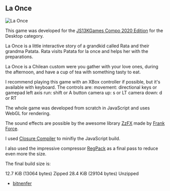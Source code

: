 La Once
-------

![La Once](http://voidptr.io/images/LaOnce/big.png)

This game was developed for the [JS13KGames Compo 2020 Edition](http://js13kgames.com/) for the Desktop category.

La Once is a little interactive story of a grandkid called Rata and their grandma Patata. Rata visits Patata for la once and helps her with the preparations.

La Once is a Chilean custom were you gather with your love ones, during the afternoon, and have a cup of tea with something tasty to eat.

I recommend playing this game with an XBox controller if possible, but it's available with keyboard.
The controls are:
movement: directional keys or gamepad left axis
run: shift or A button
camera up: s or LT
camera down: d or RT

The whole game was developed from scratch in JavaScript and uses WebGL for rendering.

The sound effects are possible by the awesome library [ZzFX](https://killedbyapixel.github.io/ZzFX/) made by [Frank Force](http://www.frankforce.com/).

I used [Closure Compiler](https://developers.google.com/closure/compiler) to minifiy the JavaScript build.

I also used the impressive compressor [RegPack](https://github.com/Siorki/RegPack) as a final pass to reduce even more the size.

The final build size is:

12.7 KiB (13064 bytes) Zipped
28.4 KiB (29104 bytes) Unzipped

- [bitnenfer](https://twitter.com/bitnenfer)

